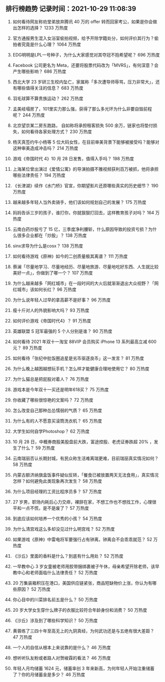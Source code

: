 
## 排行榜趋势 记录时间：2021-10-29 11:08:39
  
  1. 如何看待网友称劝堂弟放弃腾讯 40 万的 offer 转而回家考公，如果是你会做出怎样的选择？ 1233 万热度
    
  2. 官方通报男生混入女浴室偷拍视频，给予开除学籍处分，如何评价其行为？偷拍者究竟是什么心理？ 1064 万热度
    
  3. EDG明明是LPL一号种子，为什么大家感觉对其夺冠不抱希望呢？ 696 万热度
    
  4. Facebook 公司更名为 Meta，还要将股票代码改为「MVRS」，有何深意？会产生哪些影响？ 686 万热度
    
  5. 西北大学 23 岁研三生校内坠亡，家属称「多次遭导师辱骂，压力非常大」，还有哪些值得关注的信息？ 683 万热度
    
  6. 羽毛球算不算贵族运动？ 262 万热度
    
  7. 孟美岐塌房了，101里实力那么强，获得了那么多光环为什么非要自毁前程呢？ 244 万热度
    
  8. 北京望京某二房东跑路， 自如称将承担租客损失 500 余万，链家也将垫付损失，如何看待各家处理方式？ 230 万热度
    
  9. 杨天真签约牛小杨等 5 位大码女性，在目前审美背景下能够被接受吗？能够对这种审美造成冲击吗？ 214 万热度
    
  10. 游戏《帝国时代 4》10 月 28 日发售，值得入手吗？ 198 万热度
    
  11. 上海某位曾出演过《爱情公寓》的导演拍摄不雅视频获利百万被抓，他将承担哪些法律责任？ 194 万热度
    
  12. 《长津湖》续作《水门桥》官宣，你期望影片还原哪些真实的历史细节？ 190 万热度
    
  13. 越来越多年轻人当外卖骑手，他们该如何规划自己的发展？ 175 万热度
    
  14. 妈妈告诉三岁的孩子，谁打你，你就狠狠打回去，这样教育孩子对吗？ 164 万热度
    
  15. 云南白药炒股亏了 15 亿，三季度净利腰斩，什么原因导致的投资亏损？为什么很多企业都在「炒股」？ 138 万热度
    
  16. sinx求导为什么是cosx？ 138 万热度
    
  17. 如何看待游戏《原神》如今的二创质量极其离谱？ 111 万热度
    
  18. 蔡澜「尽量地学习、尽量地经历、尽量地旅游、尽量地吃好东西、人生就比较美好一点」，你做到了哪一个？ 107 万热度
    
  19. 为什么越来越多「网红城市」在一段时间的大火后就渐渐退出大众视野？「网红城市」该如何长红？ 96 万热度
    
  20. 为什么说年轻人过早的拿高薪不是好事？ 96 万热度
    
  21. 瘦十斤对人的外貌影响大吗？ 93 万热度
    
  22. 如何评价游戏《帝国时代4》？ 91 万热度
    
  23. 英雄联盟 S 冠军最强的 5 个人分别是谁？ 90 万热度
    
  24. 如何看待 2021 年双十一淘宝 88VIP 会员购买 iPhone 13 系列最高立减 600 元？ 89 万热度
    
  25. 如何看待「张纪中批饭圈追星是劣币驱逐良币」这一发言？ 81 万热度
    
  26. 为什么晚上越困越想玩手机？怎么样才能健康合理地使用它？ 80 万热度
    
  27. 为什么猫总是把屁股对着人？ 76 万热度
    
  28. 游戏本是今年双十一买还是明年618买？ 75 万热度
    
  29. 你收藏了哪些很惊艳的文案吗？ 72 万热度
    
  30. 怎么改变自己那种怂怂懦弱的气质？ 65 万热度
    
  31. 为什么有的人不愿意买滚筒洗衣机？ 65 万热度
    
  32. 大学生如何自学Photoshop？ 62 万热度
    
  33. 10 月 28 日，中概券商股美股盘前大跌，富途控股、老虎证券跌超 20% ，发生了什么？ 59 万热度
    
  34. 云南瑞丽否认长期封城，有民众称生活难离瑞更难，目前瑞丽真实情况如何？ 58 万热度
    
  35. 内蒙古额济纳旗盒饭事件疑似反转，「餐食已被放置两天无法食用」，真实情况怎样？如何避免此类现象再次发生？ 58 万热度
    
  36. 为什么项目经理的工资比程序员多？ 57 万热度
    
  37. 27 岁男，职场内耗后心力交瘁，裸辞在家，不想工作也不想找工作，心理很平和一点不慌，是不是废了？ 57 万热度
    
  38. 到底应该如何培养一个优秀的小孩？ 54 万热度
    
  39. 为什么清宫戏这么多却没见过什么明宫戏？ 52 万热度
    
  40. 如果游戏《原神》中雷电将军要强行占有钟离，钟离会不会乖乖就范？ 52 万热度
    
  41. 《沙丘》里面的香料是什么？到底有什么用处？ 52 万热度
    
  42. 一早教中心 3 岁女童被老师用胶带捆绑裹被子午休，母亲希望开除老师，该早教中心和老师面临什么法律责任？ 52 万热度
    
  43. 20 万集装箱积压在港口，美国供应链紧张，商品短缺物价上涨，你认为有哪些原因？ 52 万热度
    
  44. 你心目中的川菜排名前五是什么？ 50 万热度
    
  45. 20 岁大学女生穿什么牌子的衣服比较符合年龄身份和消费？ 50 万热度
    
  46. 《沙丘》涉及到了哪些科学知识？ 50 万热度
    
  47. 黄蓉练了三四十年至高无上的九阴真经，为何武功还是与五绝有很大差距？ 47 万热度
    
  48. 一个人的自信从根本上来说靠的是什么？ 46 万热度
    
  49. 想听听队友粉或者路人对贺峻霖的看法？ 46 万热度
    
  50. 年轻人月均储蓄 1624 元，储蓄率创 3 年来新高，为何年轻人开始注重储蓄了？你的月储蓄金是多少？ 46 万热度
    